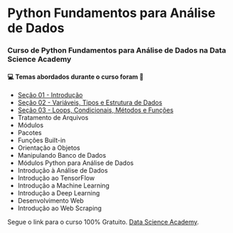 # Python Fundamentos para Análise de Dados
### Curso de Python Fundamentos para Análise de Dados na Data Science Academy 
#### :computer: Temas abordados durante o curso foram :rocket:
- [Seção 01 - Introdução](https://github.com/romulovieira777/Python_Fundamentos_Analise_Dados/tree/master/Se%C3%A7%C3%A3o%2001%20-%20Introdu%C3%A7%C3%A3o)
- [Seção 02 - Variáveis, Tipos e Estrutura de Dados](https://github.com/romulovieira777/Python_Fundamentos_Analise_Dados/tree/master/Se%C3%A7%C3%A3o%2002%20-%20Vari%C3%A1veis%2C%20Tipos%20e%20Estrutura%20de%20Dados)
- [Seção 03 - Loops, Condicionais, Métodos e Funções](https://github.com/romulovieira777/Python_Fundamentos_Analise_Dados/tree/master/Se%C3%A7%C3%A3o%2003%20-%20Loops%2C%20Condicionais%2C%20M%C3%A9todos%20e%20Fun%C3%A7%C3%B5es)
- Tratamento de Arquivos
- Módulos
- Pacotes
- Funções Built-in
- Orientação a Objetos
- Manipulando Banco de Dados
- Módulos Python para Análise de Dados
- Introdução à Análise de Dados
- Introdução ao TensorFlow
- Introdução a Machine Learning
- Introdução a Deep Learning
- Desenvolvimento Web
- Introdução ao Web Scraping

Segue o link para o curso 100% Gratuito.
[Data Science Academy](https://www.datascienceacademy.com.br/course?courseid=python-fundamentos).

